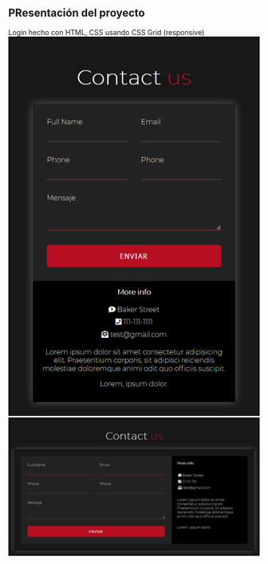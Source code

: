 ## PResentación del proyecto
Login hecho con HTML, CSS usando CSS Grid (responsive) 
![img](./img1.png)
![img](./img2.png)


